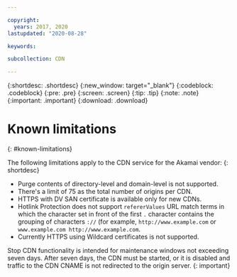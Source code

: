 ```yaml
---

copyright:
  years: 2017, 2020
lastupdated: "2020-08-28"

keywords:  

subcollection: CDN

---
```


{:shortdesc: .shortdesc}
{:new_window: target="_blank"}
{:codeblock: .codeblock}
{:pre: .pre}
{:screen: .screen}
{:tip: .tip}
{:note: .note}
{:important: .important}
{:download: .download}

# Known limitations
{: #known-limitations}

The following limitations apply to the CDN service for the Akamai vendor:
{: shortdesc}

* Purge contents of directory-level and domain-level is not supported.
* There's a limit of 75 as the total number of origins per CDN.
* HTTPS with DV SAN certificate is available only for new CDNs.
* Hotlink Protection does not support `refererValues` URL match terms in which the character set in front of the first `.` character contains the grouping of characters `://` (for example, `http://www.example.com` or `www.example.com http://www.example.com`.
* Currently HTTPS using Wildcard certificates is not supported.

Stop CDN functionality is intended for maintenance windows not exceeding seven days. After seven days, the CDN must be started, or it is disabled and traffic to the CDN CNAME is not redirected to the origin server.
{: important}
